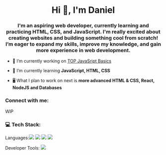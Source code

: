 <h1 align="center">Hi 👋, I'm Daniel</h1>
<h3 align="center">I'm an aspiring web developer, currently learning and practicing HTML, CSS, and JavaScript. I'm really excited about creating websites and building something cool from scratch! I’m eager to expand my skills, improve my knowledge, and gain more experience in web development.</h3>

- 🔭 I’m currently working on [TOP JavaSript Basics](https://github.com/danny-codes/FoundationsJS)

- 🌱 I’m currently learning **JavaScript, HTML, CSS**

- 🖥 What I plan to work on next is **more advanced HTML & CSS, React, NodeJS and Databases**

<h3 align="left">Connect with me:</h3>
<p align="left">WIP
</p>

### 💻 Tech Stack:
<p>Languages:<img src='https://img.shields.io/badge/JavaScript-323330?style=for-the-badge&logo=javascript&logoColor=F7DF1E'>
<img src='https://img.shields.io/badge/HTML5-E34F26?style=for-the-badge&logo=html5&logoColor=white'>
<img src='https://img.shields.io/badge/CSS3-1572B6?style=for-the-badge&logo=css3&logoColor=white'>
<img src='https://img.shields.io/badge/Python-FFD43B?style=for-the-badge&logo=python&logoColor=blue'>
</p>

<p>Developer Tools: <img src='https://img.shields.io/badge/GIT-E44C30?style=for-the-badge&logo=git&logoColor=white'>
</p>
